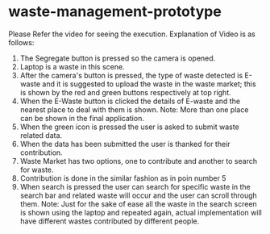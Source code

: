# waste-management-prototype

Please Refer the video for seeing the execution.
Explanation of Video is as follows:
1. The Segregate button is pressed so the camera is opened.
2. Laptop is a waste in this scene.
3. After the camera's button is pressed, the type of waste detected is E-waste and it is suggested to upload the waste in the waste market; this is shown by the red and green buttons respectively at top right.
4. When the E-Waste button is clicked the details of E-waste and the nearest place to deal with them is shown. Note: More than one place can be shown in the final application.
5. When the green icon is pressed the user is asked to submit waste related data.
6. When the data has been submitted the user is thanked for their contribution.
7. Waste Market has two options, one to contribute and another to search for waste.
8. Contribution is done in the similar fashion as in poin number 5
9. When search is pressed the user can search for specific waste in the search bar and related waste will occur and the user can scroll through them. Note: Just for the sake of ease all the waste in the search screen is shown using the laptop and repeated again, actual implementation will have different wastes contributed by different people.
